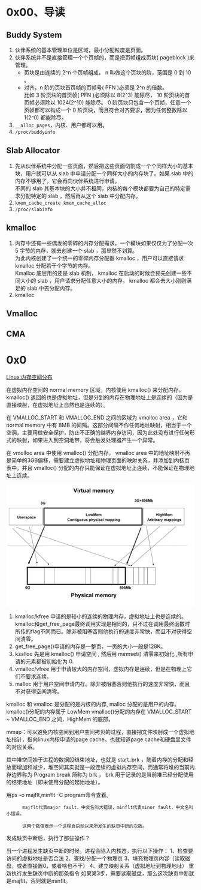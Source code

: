 # 0x00、导读

## Buddy System

1. 伙伴系统的基本管理单位是区域，最小分配粒度是页面。
2. 伙伴系统并不是直接管理一个个页帧的，而是把页帧组成页块( pageblock )来管理。
    - 页块是由连续的 2^n 个页帧组成， n 叫做这个页块的阶，范围是 0 到 10 。
    - 对齐，n 阶的页块首页帧的页帧号( PFN )必须是 2^n 的倍数。  
        比如 3 阶页块的首页帧( PFN )必须除以 8(2^3) 能除尽， 10 阶页块的首页帧必须除以 1024(2^10) 能除尽。 0 阶页块只包含一个页帧，任意一个页帧都可以构成一个 0 阶页块，而且符合对齐要求，因为任何整数除以 1(2^0) 都能除尽。
3. `__alloc_pages`，内核、用户都可以用。
4. `/proc/buddyinfo`

## Slab Allocator

1. 先从伙伴系统中分配一些页面，然后把这些页面切割成一个个同样大小的基本块，用户就可以从 slab 中申请分配一个同样大小的内存块了。如果 slab 中的内存不够用了，它会再向伙伴系统进行申请。  
不同的 slab 其基本块的大小并不相同，内核的每个模块都要为自己的特定需求分配特定的 slab ，然后再从这个 slab 中分配内存。
2. `kmem_cache_create kmem_cache_alloc`
3. `/proc/slabinfo`

## kmalloc

1. 内存中还有一些偶发的零碎的内存分配需求，一个模块如果仅仅为了分配一次 5 字节的内存，就去创建一个 slab ，那显然不划算。  
为此内核创建了一个统一的零碎内存分配器 kmalloc ，用户可以直接请求 kmalloc 分配若干个字节的内存。  
Kmalloc 底层用的还是 slab 机制， kmalloc 在启动的时候会预先创建一些不同大小的 slab ，用户请求分配任意大小的内存， kmalloc 都会去大小刚刚满足的 slab 中去分配内存。
2. kmalloc

## Vmalloc

## CMA

# 0x0

[Linux 内存空间分布](./Linux%20%E5%86%85%E5%AD%98%E7%A9%BA%E9%97%B4%E5%88%86%E5%B8%83.md)

在虚拟内存空间的 normal memory 区域，内核使用 kmalloc() 来分配内存， kmalloc() 返回的也是虚拟地址，但是分到的内存在物理地址上是连续的（因为是直接映射，在虚拟地址上自然也是连续的）。

在 VMALLOC_START 和 VMALLOC_END 之间的区域为 vmolloc area ，它和 normal memory 中有 8MB 的间隔。这部分间隔不作任何地址映射，相当于一个空洞，主要用做安全保护，防止不正确的越界内存访问，因为此处没有进行任何形式的映射，如果进入到空洞地带，将会触发处理器产生一个异常。

在 vmolloc area 中使用 vmalloc() 分配内存， vmalloc area 中的地址映射不再是简单的3GB偏移，需要建立虚拟地址和物理页面的映射关系，并添加到内核页表中。并且 vmalloc() 分配的内存只能保证在虚拟地址上连续，不能保证在物理地址上连续。


![1](../../pic/linux/memory/kernel-virtmem-map.png)


1. kmalloc/kfree 申请的是较小的连续的物理内存，虚拟地址上也是连续的。kmalloc和get_free_page最终调用实现是相同的，只不过在调用最终函数时所传的flag不同而已。除非被阻塞否则他执行的速度非常快，而且不对获得空间清零。
2. get_free_page()申请的内存是一整页，一页的大小一般是128K。
3. kzalloc 先是用 kmalloc() 申请空间 , 然后用 memset() 清零来初始化 ,所有申请的元素都被初始化为 0.
4. vmalloc/vfree 用于申请较大的内存空间，虚拟内存是连续，但是在物理上它们不要求连续。
5. malloc 用于用户空间申请内存。除非被阻塞否则他执行的速度非常快，而且不对获得空间清零。

kmalloc 和 vmalloc 是分配的是内核的内存, malloc 分配的是用户的内存。
kmalloc()分配的内存属于 LowMem
vmalloc()分配的内存在 VMALLOC_START ~ VMALLOC_END 之间，HighMem 的底部。

mmap：可以避免内核空间到用户空间拷贝的过程，直接把文件映射成一个虚拟地址指针，指向linux内核申请的page cache。也就知道page cache和硬盘里文件的对应关系。

其中堆空间始于进程的数据段结束地址，也就是 start_brk ，随着内存的分配和释放而增加和减少，堆空间其实就是一段连续的虚拟内存空间，而通常将堆的当前内存边界称为 Program break 简称为 brk ， brk 用于记录的是当前堆已经分配使用的结束地址（即未使用分配的起始地址）。


用ps -o majflt,minflt -C program命令查看。

          majflt代表major fault，中文名叫大错误，minflt代表minor fault，中文名叫小错误。

          这两个数值表示一个进程自启动以来所发生的缺页中断的次数。

发成缺页中断后，执行了那些操作？

当一个进程发生缺页中断的时候，进程会陷入内核态，执行以下操作： 
1、检查要访问的虚拟地址是否合法 
2、查找/分配一个物理页 
3、填充物理页内容（读取磁盘，或者直接置0，或者啥也不干） 
4、建立映射关系（虚拟地址到物理地址） 
重新执行发生缺页中断的那条指令 
如果第3步，需要读取磁盘，那么这次缺页中断就是majflt，否则就是minflt。 